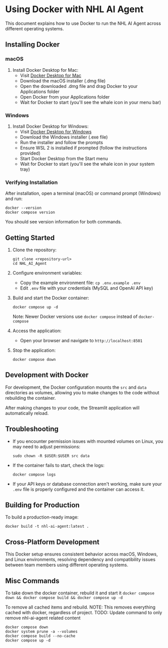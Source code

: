 # Using Docker with NHL AI Agent

This document explains how to use Docker to run the NHL AI Agent across different operating systems.

## Installing Docker

### macOS
1. Install Docker Desktop for Mac:
   - Visit [Docker Desktop for Mac](https://www.docker.com/products/docker-desktop)
   - Download the macOS installer (.dmg file)
   - Open the downloaded .dmg file and drag Docker to your Applications folder
   - Open Docker from your Applications folder
   - Wait for Docker to start (you'll see the whale icon in your menu bar)

### Windows
1. Install Docker Desktop for Windows:
   - Visit [Docker Desktop for Windows](https://www.docker.com/products/docker-desktop)
   - Download the Windows installer (.exe file)
   - Run the installer and follow the prompts
   - Ensure WSL 2 is installed if prompted (follow the instructions provided)
   - Start Docker Desktop from the Start menu
   - Wait for Docker to start (you'll see the whale icon in your system tray)

### Verifying Installation
After installation, open a terminal (macOS) or command prompt (Windows) and run:
```
docker --version
docker compose version
```

You should see version information for both commands.

## Getting Started

1. Clone the repository:
   ```
   git clone <repository-url>
   cd NHL_AI_Agent
   ```

2. Configure environment variables:
   - Copy the example environment file: `cp .env.example .env`
   - Edit `.env` file with your credentials (MySQL and OpenAI API key)

3. Build and start the Docker container:
   ```
   docker compose up -d
   ```
   Note: Newer Docker versions use `docker compose` instead of `docker-compose`

4. Access the application:
   - Open your browser and navigate to `http://localhost:8501`

5. Stop the application:
   ```
   docker compose down
   ```

## Development with Docker

For development, the Docker configuration mounts the `src` and `data` directories as volumes, allowing you to make changes to the code without rebuilding the container.

After making changes to your code, the Streamlit application will automatically reload.

## Troubleshooting

- If you encounter permission issues with mounted volumes on Linux, you may need to adjust permissions:
  ```
  sudo chown -R $USER:$USER src data
  ```

- If the container fails to start, check the logs:
  ```
  docker compose logs
  ```

- If your API keys or database connection aren't working, make sure your `.env` file is properly configured and the container can access it.

## Building for Production

To build a production-ready image:

```
docker build -t nhl-ai-agent:latest .
```

## Cross-Platform Development

This Docker setup ensures consistent behavior across macOS, Windows, and Linux environments, resolving dependency and compatibility issues between team members using different operating systems. 


## Misc Commands
To take down the docker container, rebuild it and start it
`docker compose down && docker compose build && docker compose up -d`


To remove all cached items and rebuild. 
NOTE: This removes everything cached with docker, regardless of project.
TODO: Update command to only remove nhl-ai-agent related content
```
docker compose down
docker system prune -a --volumes
docker compose build --no-cache
docker compose up -d
```